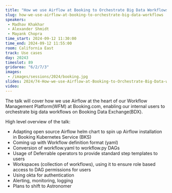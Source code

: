 ```yaml
---
title: "How we use Airflow at Booking to Orchestrate Big Data Workflows"
slug: how-we-use-airflow-at-booking-to-orchestrate-big-data-workflows
speakers:
 - Madhav Khakhar
 - Alexander Shmidt
 - Mayank Chopra
time_start: 2024-09-12 11:30:00
time_end: 2024-09-12 11:55:00
room: California East
track: Use cases
day: 20243
timeslot: 89
gridarea: "6/2/7/3"
images: 
 - /images/sessions/2024/booking.jpg
slides: 2024/74-How-we-use-Airflow-at-Booking-to-Orchestrate-Big-Data-workflows.pdf
video: 
---
```


The talk will cover how we use Airflow at the heart of our Workflow Management Platform(WFM) at Booking.com, enabling our internal users to orchestrate big data workflows on Booking Data Exchange(BDX).
 
High level overview of the talk: 
 - Adapting open source Airflow helm chart to spin up Airflow installation in Booking Kubernetes Service (BKS)
 - Coming up with Workflow definition format (yaml)
 - Conversion of workflow.yaml to workflow.py DAGs
 - Usage of Deferrable operators to provide standard step templates to users
 - Workspaces (collection of workflows), using it to ensure role based access to DAG permissions for users
 - Using okta for authentication
 - Alerting, monitoring, logging
 - Plans to shift to Astronomer